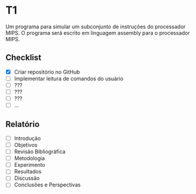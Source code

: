 # T1
Um programa para simular um subconjunto de instruções do processador MIPS. O programa será escrito em linguagem assembly para o processador MIPS.


## Checklist

- [x] Criar repositório no GitHub
- [ ] Implementar leitura de comandos do usuário
- [ ] ???
- [ ] ???
- [ ] ???
- [ ] ...

## Relatório

- [ ] Introdução
- [ ] Objetivos
- [ ] Revisão Bibliográfica
- [ ] Metodologia
- [ ] Experimento
- [ ] Resultados
- [ ] Discussão
- [ ] Conclusões e Perspectivas
